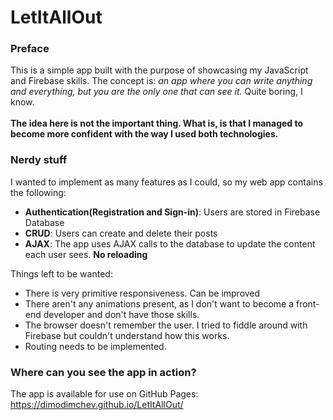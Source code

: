 # LetItAllOut
### Preface
This is a simple app built with the purpose of showcasing my JavaScript and Firebase skills. The concept is: *an app where you can write anything and everything, but you are the only one that can see it.* Quite boring, I know.<br><br>
**The idea here is not the important thing. What is, is that I managed to become more confident with the way I used both technologies.**

### Nerdy stuff
I wanted to implement as many features as I could, so my web app contains the following:
- **Authentication(Registration and Sign-in)**: Users are stored in Firebase Database
- **CRUD**: Users can create and delete their posts
- **AJAX**: The app uses AJAX calls to the database to update the content each user sees. **No reloading**

Things left to be wanted:
- There is very primitive responsiveness. Can be improved
- There aren't any animations present, as I don't want to become a front-end developer and don't have those skills.
- The browser doesn't remember the user. I tried to fiddle around with Firebase but couldn't understand how this works.
- Routing needs to be implemented.

### Where can you see the app in action?
The app is available for use on GitHub Pages: https://dimodimchev.github.io/LetItAllOut/
